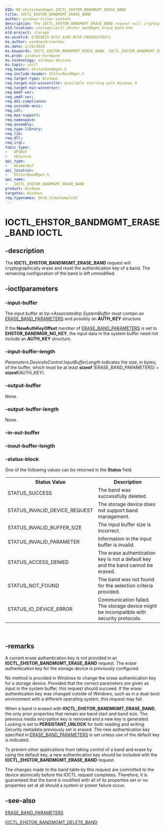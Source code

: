 ```yaml
---
UID: NI:ehstorbandmgmt.IOCTL_EHSTOR_BANDMGMT_ERASE_BAND
title: IOCTL_EHSTOR_BANDMGMT_ERASE_BAND
author: windows-driver-content
description: The IOCTL_EHSTOR_BANDMGMT_ERASE_BAND request will cryptographically erase and reset the authentication key of a band. The remaining configuration of the band is left unmodified.
old-location: storage\ioctl_ehstor_bandmgmt_erase_band.htm
old-project: storage
ms.assetid: E7DE8E55-B753-42AF-B25F-F806EE37DCF1
ms.author: windowsdriverdev
ms.date: 2/26/2018
ms.keywords: IOCTL_EHSTOR_BANDMGMT_ERASE_BAND, IOCTL_EHSTOR_BANDMGMT_ERASE_BAND control code [Storage Devices], ehstorbandmgmt/IOCTL_EHSTOR_BANDMGMT_ERASE_BAND, storage.ioctl_ehstor_bandmgmt_erase_band
ms.prod: windows-hardware
ms.technology: windows-devices
ms.topic: ioctl
req.header: ehstorbandmgmt.h
req.include-header: EhStorBandMgmt.h
req.target-type: Windows
req.target-min-winverclnt: Available starting with Windows 8
req.target-min-winversvr: 
req.kmdf-ver: 
req.umdf-ver: 
req.ddi-compliance: 
req.unicode-ansi: 
req.idl: 
req.max-support: 
req.namespace: 
req.assembly: 
req.type-library: 
req.lib: 
req.dll: 
req.irql: 
topic_type:
-	APIRef
-	kbSyntax
api_type:
-	HeaderDef
api_location:
-	EhStorBandMgmt.h
api_name:
-	IOCTL_EHSTOR_BANDMGMT_ERASE_BAND
product: Windows
targetos: Windows
req.typenames: DXVA_VideoSample32
---
```


# IOCTL_EHSTOR_BANDMGMT_ERASE_BAND IOCTL


## -description


The <b>IOCTL_EHSTOR_BANDMGMT_ERASE_BAND</b> request will cryptographically erase and reset the authentication key of a band. The remaining configuration of the band is left unmodified.


## -ioctlparameters




### -input-buffer

The input buffer at <i>Irp-&gt;AssociatedIrp.SystemBuffer</i> must contain an   <a href="https://msdn.microsoft.com/library/windows/hardware/hh439726">ERASE_BAND_PARAMETERS</a> and possibly an <b>AUTH_KEY</b> structure. 

If the <b>NewAuthKeyOffset</b> member of <a href="https://msdn.microsoft.com/library/windows/hardware/hh439726">ERASE_BAND_PARAMETERS</a> is set to <b>EHSTOR_BANDMGR_NO_KEY</b>, the input data in the system buffer need not include an <b>AUTH_KEY</b> structure.


### -input-buffer-length

<i>Parameters.DeviceIoControl.InputBufferLength</i> indicates the size, in bytes, of the buffer, which must be at least <b>sizeof</b> (ERASE_BAND_PARAMETERS)    + <b>sizeof</b>(AUTH_KEY).


### -output-buffer

None.


### -output-buffer-length

None.


### -in-out-buffer



<text></text>




### -inout-buffer-length



<text></text>




### -status-block

One of the following values can be returned in the <b>Status</b> field. 

<table>
<tr>
<th>Status Value</th>
<th>Description</th>
</tr>
<tr>
<td>STATUS_SUCCESS</td>
<td>The band was successfully deleted.</td>
</tr>
<tr>
<td>STATUS_INVALID_DEVICE_REQUEST</td>
<td>The storage device does not support band management.</td>
</tr>
<tr>
<td>STATUS_INVALID_BUFFER_SIZE</td>
<td>The input buffer size is incorrect.</td>
</tr>
<tr>
<td>STATUS_INVALID_PARAMETER</td>
<td>Information in the input buffer is invalid.</td>
</tr>
<tr>
<td>STATUS_ACCESS_DENIED</td>
<td>The erase authentication key is not a default key and the band cannot be erased.</td>
</tr>
<tr>
<td>STATUS_NOT_FOUND</td>
<td>The band was not found for the selection criteria provided.</td>
</tr>
<tr>
<td>STATUS_IO_DEVICE_ERROR</td>
<td>Communication failed. The storage device might be incompatible with security protocols. </td>
</tr>
</table>
 


## -remarks



A current erase authentication key is not provided in an <b>IOCTL_EHSTOR_BANDMGMT_ERASE_BAND</b> request. The erase authentication key for the storage device is previously configured.

No method is provided in Windows to change the erase authentication key for a storage device. Provided that the correct parameters are given as input in the system buffer, this request should succeed. If  the erase authentication key was changed outside of Windows, such as in a dual-boot environment with a different operating system, this request may fail.

When a band is erased with <b>IOCTL_EHSTOR_BANDMGMT_ERASE_BAND</b>, the only prior properties that remain are band start and band size. The previous media encryption key is removed and a new key is generated. Locking is set to <b>PERSISTANT_UNLOCK</b> for both reading and writing. Security metadata previously set is erased. The new authentication key specified in  <a href="https://msdn.microsoft.com/CD7388DD-84CD-4158-91F3-9DB0559DFC2F"> ERASE_BAND_PARAMETERS</a> is set unless use  of the default key is indicated.

To prevent other applications from taking control of a band and erase by using the default key, a new authentication key should be included with the <b>IOCTL_EHSTOR_BANDMGMT_ERASE_BAND</b> request. 

The changes made to the band table by this request are committed to the device atomically before the IOCTL request completes. Therefore, it is guaranteed that the band is modified with all of its properties set or no properties set at all should a system or power failure occur.




## -see-also




<a href="https://msdn.microsoft.com/CD7388DD-84CD-4158-91F3-9DB0559DFC2F"> ERASE_BAND_PARAMETERS</a>



<a href="https://msdn.microsoft.com/library/windows/hardware/hh451376">IOCTL_EHSTOR_BANDMGMT_DELETE_BAND</a>
 

 

